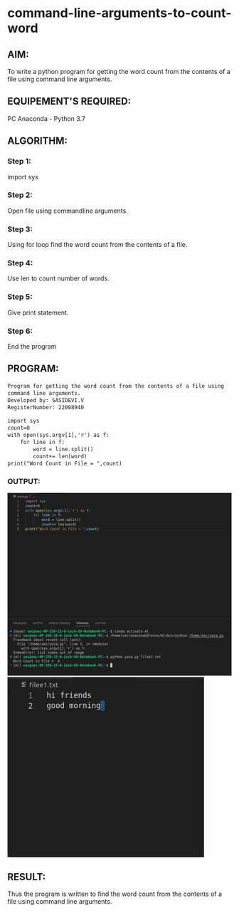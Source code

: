 # command-line-arguments-to-count-word
## AIM:
To write a python program for getting the word count from the contents of a file using command line arguments.
## EQUIPEMENT'S REQUIRED: 
PC
Anaconda - Python 3.7
## ALGORITHM: 
### Step 1:
import sys
### Step 2:
Open file using commandline arguments.

### Step 3:
Using for loop find the word count from the contents of a file.

### Step 4:
Use len to count number of words.

### Step 5:
Give print statement.

### Step 6:
End the program 

## PROGRAM:
```
Program for getting the word count from the contents of a file using command line arguments.
Developed by: SASIDEVI.V
RegisterNumber: 22008940
```
```
import sys
count=0
with open(sys.argv[1],'r') as f:
    for line in f:
        word = line.split()
        count+= len(word)
print("Word Count in File = ",count)  
```

### OUTPUT:
![](/output%20(1).png)
![](/file.png)

## RESULT:
Thus the program is written to find the word count from the contents of a file using command line arguments.
